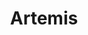 ---
title: Artemis
categories:
  - message-broker
docs:
  - id: go
    url: https://golang.testcontainers.org/modules/artemis/
    example: |
      ```go
      artemisContainer, err := artemis.RunContainer(ctx, testcontainers.WithImage("docker.io/apache/activemq-artemis:2.30.0-alpine"))
      ```

description: |
  Apache ActiveMQ Artemis is an open source project to build a multi-protocol, embeddable, very high performance, clustered, asynchronous messaging system.
---